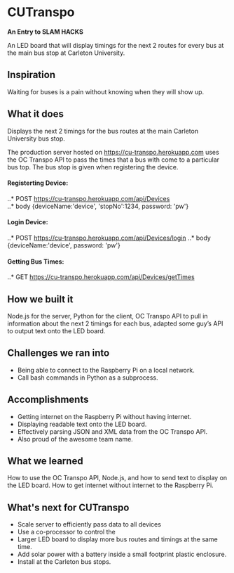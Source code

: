 # CUTranspo
**An Entry to SLAM HACKS**

An LED board that will display timings for the next 2 routes for every bus at the main bus stop at Carleton University.

## Inspiration
Waiting for buses is a pain without knowing when they will show up.

## What it does
Displays the next 2 timings for the bus routes at the main Carleton University bus stop.

The production server hosted on https://cu-transpo.herokuapp.com uses the OC Transpo API to pass the times that a bus with come to a particular bus top. The bus stop is given when registering the device.

#### Registerting Device:
 ..* POST https://cu-transpo.herokuapp.com/api/Devices  
 ..* body {deviceName:'device', 'stopNo':1234, password: 'pw'}


#### Login Device:
..* POST https://cu-transpo.herokuapp.com/api/Devices/login
..* body {deviceName:'device', password: 'pw'}

#### Getting Bus Times:
  ..* GET https://cu-transpo.herokuapp.com/api/Devices/getTimes

## How we built it
Node.js for the server, Python for the client, OC Transpo API to pull in information about the next 2 timings for each bus, adapted some guy’s API to output text onto the LED board.

## Challenges we ran into
* Being able to connect to the Raspberry Pi on a local network.
* Call bash commands in Python as a subprocess.

## Accomplishments
* Getting internet on the Raspberry Pi without having internet.
* Displaying readable text onto the LED board.
* Effectively parsing JSON and XML data from the OC Transpo API.
* Also proud of the awesome team name.

## What we learned
How to use the OC Transpo API, Node.js, and how to send text to display on the LED board. How to get internet without internet to the Raspberry Pi.

## What's next for CUTranspo
* Scale server to efficiently pass data to all devices
* Use a co-processor to control the
* Larger LED board to display more bus routes and timings at the same time.
* Add solar power with a battery inside a small footprint plastic enclosure.
* Install at the Carleton bus stops.

